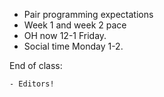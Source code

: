 - Pair programming expectations
- Week 1 and week 2 pace
- OH now 12-1 Friday. 
- Social time Monday 1-2. 


End of class:

    - Editors!
    